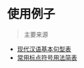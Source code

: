 
# 使用例子

> 主要来源

- [现代汉语基本句型表](https://intensive-chinese.blogspot.com/2013/12/sentencepatterns.html)
- [常用标点符号用法简表](https://www.cqpc.edu.cn/html/content/20/09/2307.shtml)

